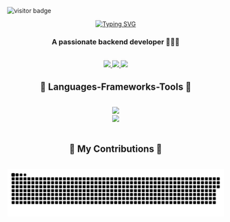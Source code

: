 ![visitor badge](https://visitor-badge.laobi.icu/badge?page_id=merlovelace&left_color=pink&right_color=%23F94877) 

<p align="center">
<a href="https://git.io/typing-svg"><img src="https://readme-typing-svg.herokuapp.com?font=Righteous&pause=1000&color=554D53&multiline=true&width=435&lines=If%2C+at+first%2C+you+do+not+succeed%2C+call+it+version+1.0." alt="Typing SVG" /></a>
</p>

<h3 align="center">A passionate backend developer 👩🏻‍💻</h3>

<br/>

<div align="center"> 
  <a href="mailto:yollcumerve@gmail.com">
    <img src="https://img.shields.io/badge/Gmail-333333?style=for-the-badge&logo=gmail&logoColor=red" />
  </a>
  <a href="https://www.linkedin.com/in/merve-yolcu-546470243/" target="_blank">
    <img src="https://img.shields.io/badge/LinkedIn-0077B5?style=for-the-badge&logo=linkedin&logoColor=white" target="_blank" />
  </a>
 <!-- <a href="https://salesp07.github.io" target="_blank">
     <img src="https://img.shields.io/badge/Portfolio-FF5722?style=for-the-badge&logo=todoist&logoColor=white" target="_blank" /> 
  </a> -->
   <a href="https://medium.com/@merpassenger" target="_blank">
    <img src="https://img.shields.io/badge/Medium-333333?style=for-the-badge&logo=medium&logoColor=white" target="_blank" />
  </a>
</div>

<h2 align="center">🥂 Languages-Frameworks-Tools 🥂</h2>
<br/>
<div align="center">
    <img src="https://skillicons.dev/icons?i=nodejs,github,golang,javascript,typescript,express,nest,mongodb" /><br>
    <img src="https://skillicons.dev/icons?i=postgresql,mysql,git" />
</div>

</br>

<div align="center">
  <h2>🌳 My Contributions 🌳</h2>
  <br>
  <img alt="snake eating my contributions" src="https://raw.githubusercontent.com/merlovelace/merlovelace/output/github-contribution-grid-snake.svg" />
  
  <br/><br/><br/>
</div>



